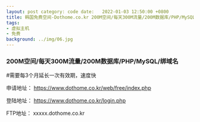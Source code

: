 ```yaml
---
layout: post category: code date:   2022-01-03 12:50:00 +0800
title: 韩国免费空间-Dothome.co.kr 200M空间/每天300M流量/200M数据库/PHP/MySQL/绑域名
tags:
- 虚拟主机
- 免费
background: ../img/06.jpg
---
```


### 200M空间/每天300M流量/200M数据库/PHP/MySQL/绑域名

#需要每3个月延长一次有效期，速度快

申请地址：
https://www.dothome.co.kr/web/free/index.php

登陆地址：
https://www.dothome.co.kr/login.php

FTP地址：
xxxxx.dothome.co.kr